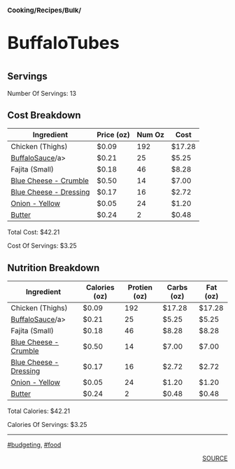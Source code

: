 # <p style='font-size: 15px;'>Cooking/Recipes/Bulk/</p>
# <p style='font-size: 40px;'>BuffaloTubes</p>

## Servings

Number Of Servings: 13

## Cost Breakdown

| Ingredient | Price (oz) | Num Oz | Cost |
| ------------ | ------------ | ------------ | ------------ |
| Chicken  (Thighs) | $0.09 | 192 | $17.28 |
|<a href='buffalo_sauce.html'>Buffalo<a href='sauce.html'>Sauce</a>/a>| $0.21 | 25 | $5.25 |
| Fajita (Small) | $0.18 | 46 | $8.28 |
|<a href='blue_cheese_-_crumble.html'>Blue Cheese - Crumble</a>| $0.50 | 14 | $7.00 |
|<a href='blue_cheese_-_dressing.html'>Blue Cheese - Dressing</a>| $0.17 | 16 | $2.72 |
|<a href='onion_-_yellow.html'>Onion - Yellow</a>| $0.05 | 24 | $1.20 |
|<a href='butter.html'>Butter</a>| $0.24 | 2 | $0.48 |

Total Cost: $42.21

Cost Of Servings: $3.25

## Nutrition Breakdown

| Ingredient | Calories (oz) | Protien (oz) | Carbs (oz) | Fat (oz) |
| ------------ | ------------ | ------------ | ------------ | ------------ |
| Chicken  (Thighs) | $0.09 | 192 | $17.28 | $17.28 |
|<a href='buffalo_sauce.html'>Buffalo<a href='sauce.html'>Sauce</a>/a>| $0.21 | 25 | $5.25 | $5.25 |
| Fajita (Small) | $0.18 | 46 | $8.28 | $8.28 |
|<a href='blue_cheese_-_crumble.html'>Blue Cheese - Crumble</a>| $0.50 | 14 | $7.00 | $7.00 |
|<a href='blue_cheese_-_dressing.html'>Blue Cheese - Dressing</a>| $0.17 | 16 | $2.72 | $2.72 |
|<a href='onion_-_yellow.html'>Onion - Yellow</a>| $0.05 | 24 | $1.20 | $1.20 |
|<a href='butter.html'>Butter</a>| $0.24 | 2 | $0.48 | $0.48 |

Total Calories: $42.21

Calories Of Servings: $3.25

<div style='page-break-after: always;'></div>
<div style='page-break-after: always;'></div>

<hr/>

<div style='page-break-after: always;'></div>
<div style='page-break-after: always;'></div>

<a href='tag-budgeting.html'>#budgeting</a>, <a href='tag-food.html'>#food</a>
<div style='page-break-after: always;'></div>

<div style='text-align: right'>
<a href='https://docs.google.com/spreadsheets/d/e/2PACX-1vSAyak9YlStJt0W2QiXNHVF8FODXyzkGh0HTz9XkhPPqGQ7IycIP1MG9gofJCHmb8c_vAcLKiqcYQXQ/pub?output=xlsx'>SOURCE</a>
</div>
